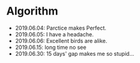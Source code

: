 # Algorithm
- 2019.06.04: Parctice makes Perfect.
- 2019.06.05: I have a headache.
- 2019.06.06: Excellent birds are alike.
- 2019.06.15: long time no see
- 2019.06.30: 15 days' gap makes me so stupid...
